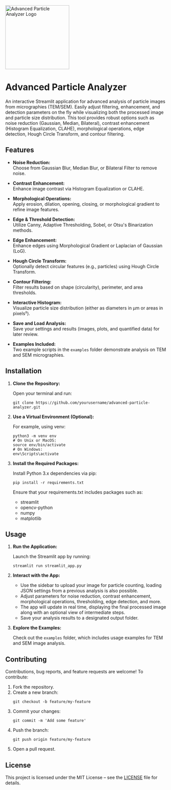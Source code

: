 <img src="APA_logo.png" alt="Advanced Particle Analyzer Logo" width="200">

# Advanced Particle Analyzer

An interactive Streamlit application for advanced analysis of particle images from micrographies (TEM/SEM). Easily adjust filtering, enhancement, and detection parameters on the fly while visualizing both the processed image and particle size distribution. This tool provides robust options such as noise reduction (Gaussian, Median, Bilateral), contrast enhancement (Histogram Equalization, CLAHE), morphological operations, edge detection, Hough Circle Transform, and contour filtering.

## Features

- **Noise Reduction:**  
  Choose from Gaussian Blur, Median Blur, or Bilateral Filter to remove noise.

- **Contrast Enhancement:**  
  Enhance image contrast via Histogram Equalization or CLAHE.

- **Morphological Operations:**  
  Apply erosion, dilation, opening, closing, or morphological gradient to refine image features.

- **Edge & Threshold Detection:**  
  Utilize Canny, Adaptive Thresholding, Sobel, or Otsu's Binarization methods.

- **Edge Enhancement:**  
  Enhance edges using Morphological Gradient or Laplacian of Gaussian (LoG).

- **Hough Circle Transform:**  
  Optionally detect circular features (e.g., particles) using Hough Circle Transform.

- **Contour Filtering:**  
  Filter results based on shape (circularity), perimeter, and area thresholds.

- **Interactive Histogram:**  
  Visualize particle size distribution (either as diameters in µm or areas in pixels²).

- **Save and Load Analysis:**  
  Save your settings and results (images, plots, and quantified data) for later review.

- **Examples Included:**  
  Two example scripts in the `examples` folder demonstrate analysis on TEM and SEM micrographies.

## Installation

1. **Clone the Repository:**

   Open your terminal and run:
   ```
   git clone https://github.com/yourusername/advanced-particle-analyzer.git
   ```

2. **Use a Virtual Environment (Optional):**

   For example, using venv:
   ```
   python3 -m venv env
   # On Unix or MacOS:
   source env/bin/activate
   # On Windows:
   env\Scripts\activate
   ```

3. **Install the Required Packages:**

   Install Python 3.x dependencies via pip:
   ```
   pip install -r requirements.txt
   ```
   Ensure that your requirements.txt includes packages such as:
   - streamlit
   - opencv-python
   - numpy
   - matplotlib

## Usage

1. **Run the Application:**

   Launch the Streamlit app by running:
   ```
   streamlit run streamlit_app.py
   ```

2. **Interact with the App:**

   - Use the sidebar to upload your image for particle counting, loading JSON settings from a previous analysis is also possible.
   - Adjust parameters for noise reduction, contrast enhancement, morphological operations, thresholding, edge detection, and more.
   - The app will update in real time, displaying the final processed image along with an optional view of intermediate steps.
   - Save your analysis results to a designated output folder.

3. **Explore the Examples:**

   Check out the `examples` folder, which includes usage examples for TEM and SEM image analysis.

## Contributing

Contributions, bug reports, and feature requests are welcome! To contribute:

1. Fork the repository.
2. Create a new branch:
   ```
   git checkout -b feature/my-feature
   ```
3. Commit your changes:
   ```
   git commit -m 'Add some feature'
   ```
4. Push the branch:
   ```
   git push origin feature/my-feature
   ```
5. Open a pull request.

## License

This project is licensed under the MIT License – see the [LICENSE](LICENSE) file for details.

